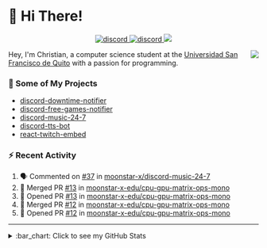 # :wave: Hi There!

<p align="center">
  <a href="https://discord.gg/mhj3Zsv">
    <img alt="discord" src="https://img.shields.io/discord/730998659008823296.svg?label=&logo=discord&logoColor=ffffff&color=7389D8&labelColor=6A7EC2"/>
  </a>
  <a href="https://twitter.com/moonstar_x99">
    <img alt="discord" src="https://img.shields.io/twitter/follow/moonstar_x99?label=Follow%20Me%21&style=social"/>
  </a>
  <a href="https://badges.pufler.dev">
    <img src="https://badges.pufler.dev/visits/moonstar-x/moonstar-x?style=flat&logo=github">
  </a>
</p>

<img align="right" src="https://media.tenor.com/images/cb8fb20986aac7eef75c8ce6bc3997c0/tenor.gif" />

Hey, I'm Christian, a computer science student at the [Universidad San Francisco de Quito](http://www.usfq.edu.ec/Paginas/Inicio.aspx) with a passion for programming.

### :rocket: Some of My Projects

* [discord-downtime-notifier](https://github.com/moonstar-x/discord-downtime-notifier)
* [discord-free-games-notifier](https://github.com/moonstar-x/discord-free-games-notifier)
* [discord-music-24-7](https://github.com/moonstar-x/discord-music-24-7)
* [discord-tts-bot](https://github.com/moonstar-x/discord-tts-bot)
* [react-twitch-embed](https://github.com/moonstar-x/react-twitch-embed)

### :zap: Recent Activity

<!--START_SECTION:activity-->
1. 🗣 Commented on [#37](https://github.com/moonstar-x/discord-music-24-7/issues/37) in [moonstar-x/discord-music-24-7](https://github.com/moonstar-x/discord-music-24-7)
2. 🎉 Merged PR [#13](https://github.com/moonstar-x-edu/cpu-gpu-matrix-ops-mono/pull/13) in [moonstar-x-edu/cpu-gpu-matrix-ops-mono](https://github.com/moonstar-x-edu/cpu-gpu-matrix-ops-mono)
3. 💪 Opened PR [#13](https://github.com/moonstar-x-edu/cpu-gpu-matrix-ops-mono/pull/13) in [moonstar-x-edu/cpu-gpu-matrix-ops-mono](https://github.com/moonstar-x-edu/cpu-gpu-matrix-ops-mono)
4. 🎉 Merged PR [#12](https://github.com/moonstar-x-edu/cpu-gpu-matrix-ops-mono/pull/12) in [moonstar-x-edu/cpu-gpu-matrix-ops-mono](https://github.com/moonstar-x-edu/cpu-gpu-matrix-ops-mono)
5. 💪 Opened PR [#12](https://github.com/moonstar-x-edu/cpu-gpu-matrix-ops-mono/pull/12) in [moonstar-x-edu/cpu-gpu-matrix-ops-mono](https://github.com/moonstar-x-edu/cpu-gpu-matrix-ops-mono)
<!--END_SECTION:activity-->

---

<details>
  <summary>
    :bar_chart: Click to see my GitHub Stats
  </summary>
  <p align="center">
    <br>
    <img alt="GitHub Stats" src="https://github-readme-stats.vercel.app/api?username=moonstar-x&count_private=true&show_icons=true&theme=dracula" />
    <br>
    <img alt="GitHub Top Languages" src="https://github-readme-stats.vercel.app/api/top-langs/?username=moonstar-x&layout=compact&theme=dracula" />
  </p>
</details>
